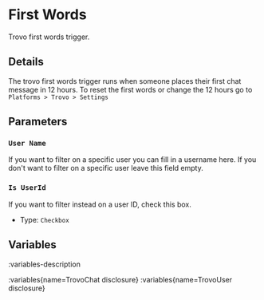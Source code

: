 # First Words
Trovo first words trigger.

## Details
The trovo first words trigger runs when someone places their first chat message in 12 hours. To reset the first words or change the 12 hours go to `Platforms > Trovo > Settings`

## Parameters
### `User Name`
If you want to filter on a specific user you can fill in a username here. If you don't want to filter on a specific user leave this field empty.

### `Is UserId`
If you want to filter instead on a user ID, check this box.

- Type: `Checkbox`

## Variables
:variables-description

:variables{name=TrovoChat disclosure}
:variables{name=TrovoUser disclosure}